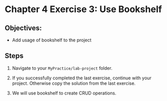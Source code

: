 # Chapter 4 Exercise 3: Use Bookshelf

## Objectives:
* Add usage of bookshelf to the project

## Steps 

1. Navigate to your `MyPractice/lab-project` folder.

1. If you successfully completed the last exercise, continue with your project. Otherwise copy  the solution from the last exercise.

1. We will use bookshelf to create CRUD operations.